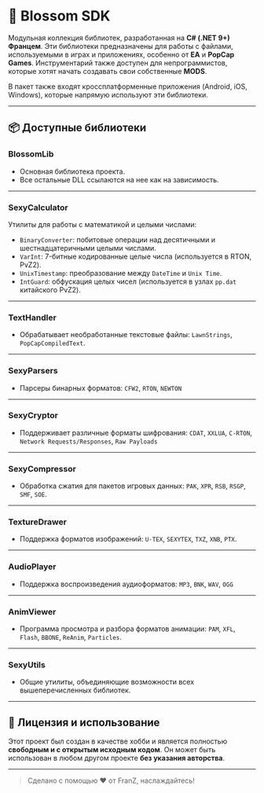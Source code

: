 # 🌸 Blossom SDK

Модульная коллекция библиотек, разработанная на **C# (.NET 9+)** **Францем**. Эти библиотеки предназначены для работы с файлами, используемыми в играх и приложениях, особенно от **EA** и **PopCap Games**. Инструментарий также доступен для непрограммистов, которые хотят начать создавать свои собственные **MODS**.

В пакет также входят кроссплатформенные приложения (Android, iOS, Windows), которые напрямую используют эти библиотеки.

---

## 📦 Доступные библиотеки


### BlossomLib

- Основная библиотека проекта.
- Все остальные DLL ссылаются на нее как на зависимость.

---

### SexyCalculator

Утилиты для работы с математикой и целыми числами:

- `BinaryConverter`: побитовые операции над десятичными и шестнадцатеричными целыми числами.
- `VarInt`: 7-битные кодированные целые числа (используется в RTON, PvZ2).
- `UnixTimestamp`: преобразование между `DateTime` и `Unix Time`.
- `IntGuard`: обфускация целых чисел (используется в узлах `pp.dat` китайского PvZ2).

---

### TextHandler

- Обрабатывает необработанные текстовые файлы: `LawnStrings`, `PopCapCompiledText`.

---

### SexyParsers

- Парсеры бинарных форматов: `CFW2`, `RTON`, `NEWTON`

---

### SexyCryptor

- Поддерживает различные форматы шифрования: `CDAT`, `XXLUA`, `C-RTON`, `Network Requests/Responses`, `Raw Payloads`

---

### SexyCompressor

- Обработка сжатия для пакетов игровых данных: `PAK`, `XPR`, `RSB`, `RSGP`, `SMF`, `SOE`.

---

### TextureDrawer

- Поддержка форматов изображений: `U-TEX`, `SEXYTEX`, `TXZ`, `XNB`, `PTX`.

---

### AudioPlayer

- Поддержка воспроизведения аудиоформатов: `MP3`, `BNK`, `WAV`, `OGG`

---

### AnimViewer

- Программа просмотра и разбора форматов анимации: `PAM`, `XFL`, `Flash`, `BBONE`, `ReAnim`, `Particles`.

---

### SexyUtils

- Общие утилиты, объединяющие возможности всех вышеперечисленных библиотек.

---

## 📜 Лицензия и использование

Этот проект был создан в качестве хобби и является полностью **свободным и с открытым исходным кодом**. Он может быть использован в любом другом проекте **без указания авторства**.

---

> Сделано с помощью ❤️ от FranZ, наслаждайтесь!